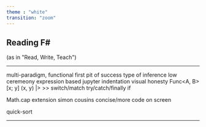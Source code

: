 ```yaml
---
theme : "white"
transition: "zoom"
---
```


## Reading F#

(as in "Read, Write, Teach")

---

multi-paradigm, functional first
pit of success
type of inference
low ceremeony
expression based
jupyter
indentation
visual honesty
Func<A, B>
[x; y]
(x, y)
|> >>
switch/match
try/catch/finally
if

Math.cap extension
simon cousins
concise/more code on screen


quick-sort

---

